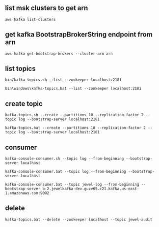 ## list msk clusters to get arn 
```
aws kafka list-clusters
```

## get kafka BootstrapBrokerString endpoint from arn

```
aws kafka get-bootstrap-brokers --cluster-arn arn
```

## list topics

```
bin/kafka-topics.sh --list --zookeeper localhost:2181
```
```
bin\windows\kafka-topics.bat --list --zookeeper localhost:2181
```

## create topic
```
kafka-topics.sh --create --partitions 10 --replication-factor 2 --topic log --bootstrap-server localhost:2181
```
```
kafka-topics.bat --create --partitions 10 --replication-factor 2 --topic log --bootstrap-server localhost:2181
```

## consumer

```
kafka-console-consumer.sh --topic log --from-beginning --bootstrap-server localhost
```

```
kafka-console-consumer.bat --topic log --from-beginning --bootstrap-server localhost
```

```
kafka-console-consumer.bat --topic jewel-log --from-beginning --bootstrap-server b-2.jewelkafka-dev.guzv65.c21.kafka.us-east-1.amazonaws.com:9092
```

## delete
```
kafka-topics.bat --delete --zookeeper localhost --topic jewel-audit
```
